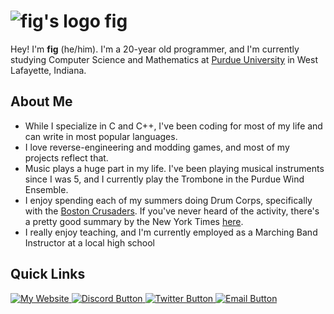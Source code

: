 # ![fig's logo](https://github.com/figmentboy.png?size=32) fig
Hey! I'm **fig** (he/him). I'm a 20-year old programmer, and I'm currently studying Computer Science and Mathematics at [Purdue University](https://purdue.edu/) in West Lafayette, Indiana.

## About Me
- While I specialize in C and C++, I've been coding for most of my life and can write in most popular languages.
- I love reverse-engineering and modding games, and most of my projects reflect that.
- Music plays a huge part in my life. I've been playing musical instruments since I was 5, and I currently play the Trombone in the Purdue Wind Ensemble.
- I enjoy spending each of my summers doing Drum Corps, specifically with the [Boston Crusaders](https://bostoncrusaders.org/). If you've never heard of the activity, there's a pretty good summary by the New York Times [here](https://www.nytimes.com/2024/08/21/style/bluecoat-drum-corps-championship.html).
- I really enjoy teaching, and I'm currently employed as a Marching Band Instructor at a local high school

## Quick Links
<a href="https://figm.io/">
<img alt="My Website" src="https://img.shields.io/badge/My_Website-80FF80?style=for-the-badge&labelColor=80FF80&color=80FF80">
</a>

<a href="https://discord.gg/pPSAU6Ugka">
<img alt="Discord Button" src="https://img.shields.io/badge/Discord-5865F2?style=for-the-badge&logo=discord&logoColor=white&logoSize=auto&labelColor=5865F2&color=5865F2">
</a>

<a href="https://x.com/FigmentBoy_">
<img alt="Twitter Button" src="https://img.shields.io/badge/Twitter-000000?style=for-the-badge&logo=x&logoColor=white&logoSize=auto&labelColor=000000&color=000000">
</a>

<a href="mailto:figmentcoding@gmail.com">
<img alt="Email Button" src="https://img.shields.io/badge/Email-EA4335?style=for-the-badge&logo=gmail&logoColor=white&logoSize=auto&labelColor=EA4335&color=EA4335">
</a>
